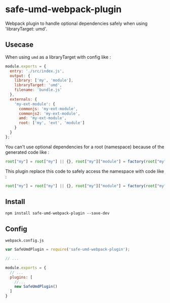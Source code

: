 # safe-umd-webpack-plugin

Webpack plugin to handle optional dependencies safely when using 'libraryTarget: umd'.

## Usecase

When using `umd` as a libraryTarget with config like :

```js
module.exports = {
  entry: './src/index.js',
  output: {
    library: ['my', 'module'],
    libraryTarget: 'umd',
    filename: 'bundle.js'
  },
  externals: {
    'my-ext-module': {
      commonjs: 'my-ext-module',
      commonjs2: 'my-ext-module',
      amd: 'my-ext-module',
      root: ['my', 'ext', 'module']
    }
  }
}; 
```

You can't use optional dependencies for a root (namespace) because of the generated code like :

```js
root["my"] = root["my"] || {}, root["my"]["module"] = factory(root["my"]["ext"]["module"]);
```

This plugin replace this code to safely access the namespace with code like :

```js
root["my"] = root["my"] || {}, root["my"]["module"] = factory(root["my"] && root["my"]["ext"] && root["my"]["ext"]["module"]);
```

## Install

```
npm install safe-umd-webpack-plugin --save-dev
```

## Config

`webpack.config.js`

```js
var SafeUmdPlugin = require('safe-umd-webpack-plugin');

// ...

module.exports = {
  // ...
  plugins: [
    //...
    new SafeUmdPlugin()
  ]
}
```


